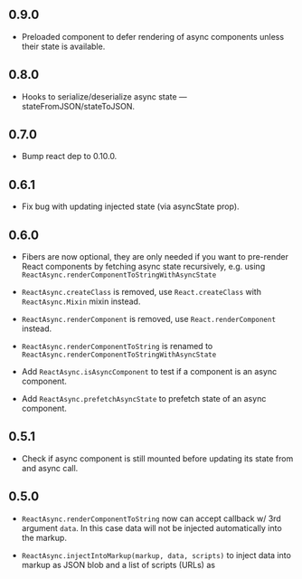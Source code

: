 ## 0.9.0

  - Preloaded component to defer rendering of async components unless their
    state is available.

## 0.8.0

  - Hooks to serialize/deserialize async state — stateFromJSON/stateToJSON.

## 0.7.0

  - Bump react dep to 0.10.0.

## 0.6.1

  - Fix bug with updating injected state (via asyncState prop).

## 0.6.0

  - Fibers are now optional, they are only needed if you want to pre-render
    React components by fetching async state recursively, e.g. using
    `ReactAsync.renderComponentToStringWithAsyncState`

  - `ReactAsync.createClass` is removed, use `React.createClass` with
    `ReactAsync.Mixin` mixin instead.

  - `ReactAsync.renderComponent` is removed, use `React.renderComponent`
    instead.

  - `ReactAsync.renderComponentToString` is renamed to
    `ReactAsync.renderComponentToStringWithAsyncState`

  - Add `ReactAsync.isAsyncComponent` to test if a component is an async
    component.

  - Add `ReactAsync.prefetchAsyncState` to prefetch state of an async component.

## 0.5.1

  - Check if async component is still mounted before updating its state from and
    async call.

## 0.5.0

  - `ReactAsync.renderComponentToString` now can accept callback w/ 3rd argument
    `data`. In this case data will not be injected automatically into the
    markup.

  - `ReactAsync.injectIntoMarkup(markup, data, scripts)` to inject data into
    markup as JSON blob and a list of scripts (URLs) as <script> elements.

## 0.4.0

  - Upgrade for React 0.9.0.

  - React is now a peer dependency of react-async.
